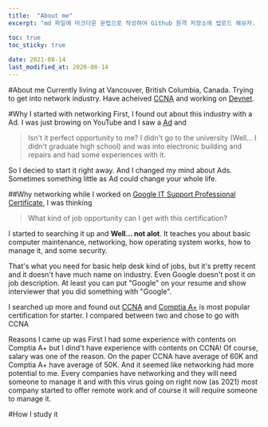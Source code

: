 ```yaml
---
title:  "About me"
excerpt: "md 파일에 마크다운 문법으로 작성하여 Github 원격 저장소에 업로드 해보자. 에디터는 Visual Studio code 사용! 로컬 서버에서 확인도 해보자. first post"

toc: true
toc_sticky: true
 
date: 2021-08-14
last_modified_at: 2020-08-14
---
```


#About me
Currently living at Vancouver, British Columbia, Canada. Trying to get into network industry. Have acheived [CCNA](https://www.cisco.com/c/en/us/training-events/training-certifications/certifications/associate/ccna.html) and working on [Devnet](https://www.cisco.com/c/en/us/training-events/training-certifications/certifications/devnet/cisco-certified-devnet-associate.html). 



#Why I started with networking
First, I found out about this industry with a Ad. I was just browing on YouTube and I saw a [Ad](https://youtu.be/VMcvOVTXAZc) and

>Isn't it perfect opportunity to me? I didn't go to the university (Well... I didn't graduate high school) and was into electronic building and repairs and had some experiences with it.

So I decied to start it right away. And I changed my mind about Ads. Sometimes something little as Ad could change your whole life.



##Why networking
while I worked on [Google IT Support Professional Certificate](https://www.coursera.org/professional-certificates/google-it-support?utm_source=yt&utm_medium=social&utm_campaign=channel&utm_content=google), I was thinking 

>What kind of job opportunity can I get with this certification?

I started to searching it up and **Well... not alot**. It teaches you about basic computer maintenance, networking, how operating system works, how to manage it, and some security.

That's what you need for basic help desk kind of jobs, but it's pretty recent and it doesn't have much name on industry. Even Google doesn't post it on job description. At least you can put "Google" on your resume and show interviewer that you did something with "Google".

I searched up more and found out [CCNA](https://www.cisco.com/c/en/us/training-events/training-certifications/certifications/associate/ccna.html) and [Comptia A+](https://www.comptia.org/certifications/a) is most popular certification for starter. I compared between two and chose to go with CCNA

Reasons I came up was First I had some experience with contents on Comptia A+ but I dind't have experience with contents on CCNA! Of course, salary was one of the reason. On the paper CCNA have average of 60K and Comptia A+ have average of 50K. And it seemed like networking had more potential to me. Every companies have networking and they will need someone to manage it and with this virus going on right now (as 2021) most company started to offer remote work and of course it will require someone to manage it.



#How I study it
